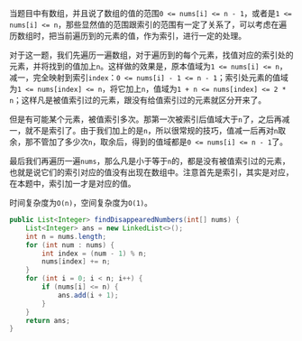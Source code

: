当题目中有数组，并且说了数组的值的范围`0 <= nums[i] <= n - 1`，或者是`1 <= nums[i] <= n`，那些显然值的范围跟索引的范围有一定了关系了，可以考虑在遍历数组时，把当前遍历到的元素的值，作为索引，进行一定的处理。

对于这一题，我们先遍历一遍数组，对于遍历到的每个元素，找值对应的索引处的元素，并将找到的值加上`n`。这样做的效果是，原本值域为`1 <= nums[i] <= n`，减一，完全映射到索引`index`：`0 <= nums[i] - 1 <= n - 1`；索引处元素的值域为`1 <= nums[index] <= n`，将它加上`n`，值域为`1 + n <= nums[index] <= 2 * n`；这样凡是被值索引过的元素，跟没有给值索引过的元素就区分开来了。

但是有可能某个元素，被值索引多次。那第一次被索引后值域大于`n`了，之后再减一，就不是索引了。由于我们加上的是`n`，所以很常规的技巧，值减一后再对`n`取余，那不管加了多少次`n`，取余后，得到的值域都是`0 <= nums[i] <= n - 1`了。

最后我们再遍历一遍`nums`，那么凡是小于等于`n`的，都是没有被值索引过的元素，也就是说它们的索引对应的值没有出现在数组中。注意首先是索引，其实是对应，在本题中，索引加一才是对应的值。

时间复杂度为`O(n)`，空间复杂度为`O(1)`。

```java
public List<Integer> findDisappearedNumbers(int[] nums) {
	List<Integer> ans = new LinkedList<>();
    int n = nums.length;
    for (int num : nums) {
        int index = (num - 1) % n;
        nums[index] += n;
    }
    for (int i = 0; i < n; i++) {
        if (nums[i] <= n) {
            ans.add(i + 1);
        }
    }
    return ans;
}
```

